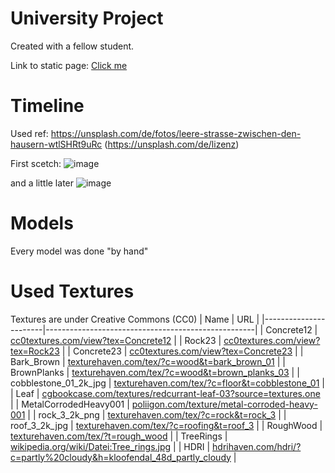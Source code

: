 # University Project 
Created with a fellow student.

Link to static page: [Click me](https://zyberzebra.github.io/medieval-render/#stills)

# Timeline
Used ref:
https://unsplash.com/de/fotos/leere-strasse-zwischen-den-hausern-wtlSHRt9uRc (https://unsplash.com/de/lizenz)

First scetch:
![image](https://github.com/zyberzebra/medieval-render/assets/73640367/93b6d7ee-460e-4ee5-9ce8-e674b4718551)

and a little later
![image](https://github.com/zyberzebra/medieval-render/assets/73640367/6ed4f91e-3b86-431a-bbba-da9343ac89a1)

# Models
Every model was done "by hand"

# Used Textures
Textures are under Creative Commons (CC0)
| Name                  | URL                                                |
|-----------------------|----------------------------------------------------|
| Concrete12            | [cc0textures.com/view?tex=Concrete12](https://cc0textures.com/view?tex=Concrete12) |
| Rock23                | [cc0textures.com/view?tex=Rock23](https://cc0textures.com/view?tex=Rock23) |
| Concrete23            | [cc0textures.com/view?tex=Concrete23](https://cc0textures.com/view?tex=Concrete23) |
| Bark_Brown            | [texturehaven.com/tex/?c=wood&t=bark_brown_01](https://texturehaven.com/tex/?c=wood&t=bark_brown_01) |
| BrownPlanks           | [texturehaven.com/tex/?c=wood&t=brown_planks_03](https://texturehaven.com/tex/?c=wood&t=brown_planks_03) |
| cobblestone_01_2k_jpg | [texturehaven.com/tex/?c=floor&t=cobblestone_01](https://texturehaven.com/tex/?c=floor&t=cobblestone_01) |
| Leaf                  | [cgbookcase.com/textures/redcurrant-leaf-03?source=textures.one](https://www.cgbookcase.com/textures/redcurrant-leaf-03?source=textures.one) |
| MetalCorrodedHeavy001 | [poliigon.com/texture/metal-corroded-heavy-001](https://www.poliigon.com/texture/metal-corroded-heavy-001) |
| rock_3_2k_png         | [texturehaven.com/tex/?c=rock&t=rock_3](https://texturehaven.com/tex/?c=rock&t=rock_3) |
| roof_3_2k_jpg         | [texturehaven.com/tex/?c=roofing&t=roof_3](https://texturehaven.com/tex/?c=roofing&t=roof_3) |
| RoughWood             | [texturehaven.com/tex/?t=rough_wood](https://texturehaven.com/tex/?t=rough_wood) |
| TreeRings             | [wikipedia.org/wiki/Datei:Tree_rings.jpg](https://de.wikipedia.org/wiki/Datei:Tree_rings.jpg) |
| HDRI                  | [hdrihaven.com/hdri/?c=partly%20cloudy&h=kloofendal_48d_partly_cloudy](https://hdrihaven.com/hdri/?c=partly%20cloudy&h=kloofendal_48d_partly_cloudy) |
